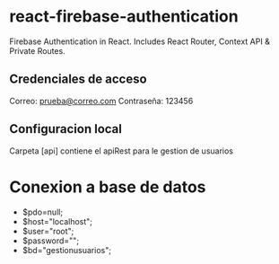 # react-firebase-authentication
Firebase Authentication in React. Includes React Router, Context API &amp; Private Routes.

## Credenciales de acceso
Correo: prueba@correo.com
Contraseña: 123456


## Configuracion local

Carpeta [api] contiene el apiRest para le gestion de usuarios
# Conexion a base de datos
- $pdo=null;
- $host="localhost";
- $user="root";
- $password="";
- $bd="gestionusuarios";
